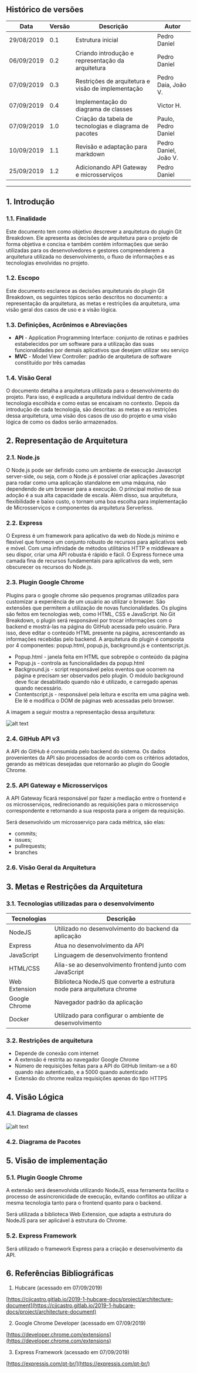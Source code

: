 ## Histórico de versões

| Data | Versão | Descrição | Autor |
| --- | --- | --- | --- |
| 29/08/2019 | 0.1 | Estrutura inicial | Pedro Daniel |
| 06/09/2019 | 0.2 | Criando introdução e representação da arquitetura | Pedro Daniel |
| 07/09/2019 | 0.3 | Restrições de arquitetura e visão de implementação | Pedro Daia, João V. |
| 07/09/2019 | 0.4 | Implementação do diagrama de classes | Victor H. |
| 07/09/2019 | 1.0 | Criação da tabela de tecnologias e diagrama de pacotes | Paulo, Pedro Daniel |
| 10/09/2019 | 1.1 | Revisão e adaptação para markdown | Pedro Daniel, João V. |
| 25/09/2019 | 1.2 | Adicionando API Gateway e microsserviços | Pedro Daniel |

---

## 1. Introdução
  ### 1.1. Finalidade

Este documento tem como objetivo descrever a arquitetura do plugin Git Breakdown. Ele apresenta as decisões de arquitetura para o projeto de forma objetiva e concisa e também contém informações que serão utilizadas para os desenvolvedores e gestores compreenderem a arquitetura utilizada no desenvolvimento, o fluxo de informações e as tecnologias envolvidas no projeto.

### 1.2. Escopo

Este documento esclarece as decisões arquiteturais do plugin Git Breakdown, os seguintes tópicos serão descritos no documento: a representação da arquitetura, as metas e restrições da arquitetura, uma visão geral dos casos de uso e a visão lógica.

### 1.3. Definições, Acrônimos e Abreviações

- **API** - Application Programming Interface: conjunto de rotinas e padrões estabelecidos por um software para a utilização das suas funcionalidades por demais aplicativos que desejam utilizar seu serviço
- **MVC** - Model View Controller: padrão de arquitetura de software constituído por três camadas

### 1.4. Visão Geral

O documento detalha a arquitetura utilizada para o desenvolvimento do projeto. Para isso, é explicada a arquitetura individual dentro de cada tecnologia escolhida e como estas se encaixam no contexto. Depois da introdução de cada tecnologia, são descritas: as metas e as restrições dessa arquitetura, uma visão dos casos de uso do projeto e uma visão lógica de como os dados serão armazenados.

## 2.  Representação de Arquitetura
### 2.1. Node.js

O Node.js pode ser definido como um ambiente de execução Javascript server-side, ou seja, com o Node.js é possível criar aplicações Javascript para rodar como uma aplicação standalone em uma máquina, não dependendo de um browser para a execução. O principal motivo de sua adoção é a sua alta capacidade de escala. Além disso, sua arquitetura, flexibilidade e baixo custo, o tornam uma boa escolha para implementação de Microsserviços e componentes da arquitetura Serverless.

### 2.2. Express

O Express é um framework para aplicativo da web do Node.js mínimo e flexível que fornece um conjunto robusto de recursos para aplicativos web e móvel. Com uma infinidade de métodos utilitários HTTP e middleware a seu dispor, criar uma API robusta é rápido e fácil. O Express fornece uma camada fina de recursos fundamentais para aplicativos da web, sem obscurecer os recursos do Node.js.

### 2.3. Plugin Google Chrome

 Plugins para o google chrome são pequenos programas utilizados para customizar a experiência de um usuário ao utilizar o browser. São extensões que permitem a utilização de novas funcionalidades. Os plugins são feitos em tecnologias web, como HTML, CSS e JavaScript. No Git Breakdown, o plugin será responsável por trocar informações com o backend e mostrá-las na página do GitHub acessada pelo usuário. Para isso, deve editar o conteúdo HTML presente na página, acrescentando as informações recebidas pelo backend. A arquitetura do plugin é composta por 4 componentes: popup.html, popup.js, background.js e contentscript.js.

- Popup.html - janela feita em HTML que sobrepõe o conteúdo da página
- Popup.js - controla as funcionalidades da popup.html
- Background.js - script responsável pelos eventos que ocorrem na página e precisam ser observados pelo plugin. O módulo background deve ficar desabilitado quando não é utilizado, e carregado apenas quando necessário.
- Contentscript.js - responsável pela leitura e escrita em uma página web. Ele lê e modifica o DOM de páginas web acessadas pelo browser.

 A imagem a seguir mostra a representação dessa arquitetura:

![alt text](https://developer.chrome.com/static/images/overview/messagingarc.png "Arquitetura de Plugin Google Chrome")
 

### 2.4. GitHub API v3

A API do GitHub é consumida pelo backend do sistema. Os dados provenientes da API são processados de acordo com os critérios adotados, gerando as métricas desejadas que retornarão ao plugin do Google Chrome.

### 2.5. API Gateway e Microsserviços

A API Gateway ficará responsável por fazer a mediação entre o frontend e os microsserviços, redirecionando as requisições para o microsserviço correspondente e retornando a sua resposta para a origem da requisição.

Será desenvolvido um microsserviço para cada métrica, são elas:
 - commits;
 - issues;
 - pullrequests;
 - branches

### 2.6. Visão Geral da Arquitetura

## 3. Metas e Restrições da Arquitetura

### 3.1. Tecnologias utilizadas para o desenvolvimento

| Tecnologias | Descrição |
| --- | --- |
| NodeJS | Utilizado no desenvolvimento do backend da aplicação |
| Express | Atua no desenvolvimento da API |
| JavaScript | Linguagem de desenvolvimento frontend |
| HTML/CSS | Alia-se ao desenvolvimento frontend junto com JavaScript |
| Web Extension | Biblioteca NodeJS que converte a estrutura node para arquitetura chrome |
| Google Chrome | Navegador padrão da aplicação |
| Docker | Utilizado para configurar o ambiente de desenvolvimento |



### 3.2. Restrições de arquitetura

- Depende de conexão com internet
- A extensão é restrita ao navegador Google Chrome
- Número de requisições feitas para a API do GitHub limitam-se a 60 quando não autenticado, e a 5000 quando autenticado
- Extensão do chrome realiza requisições apenas do tipo HTTPS

## 4. Visão Lógica

### 4.1. Diagrama de classes

![alt text](https://i.imgur.com/KzhogqP.jpg "Diagrama de Classes")

### 4.2. Diagrama de Pacotes



## 5. Visão de implementação

### 5.1. Plugin Google Chrome

A extensão será desenvolvida utilizando NodeJS, essa ferramenta facilita o processo de assincronicidade de execução, evitando conflitos ao utilizar  a mesma tecnologia tanto para o frontend quanto para o backend.

Será utilizada a biblioteca Web Extension, que adapta a estrutura do NodeJS para ser aplicável à estrutura do Chrome.

### 5.2. Express Framework

Será utilizado o framework Express para a criação e desenvolvimento da API.

## 6. Referências Bibliográficas

1. Hubcare (acessado em 07/09/2019)

[https://cjjcastro.gitlab.io/2019-1-hubcare-docs/project/architecture-document](https://cjjcastro.gitlab.io/2019-1-hubcare-docs/project/architecture-document)

2. Google Chrome Developer (acessado em 07/09/2019)

[https://developer.chrome.com/extensions](https://developer.chrome.com/extensions)

3. Express Framework (acessado em 07/09/2019)

[https://expressjs.com/pt-br/](https://expressjs.com/pt-br/)